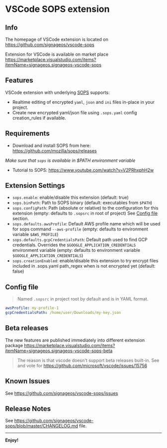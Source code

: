 # VSCode SOPS extension

## Info
The homepage of VSCode extension is located on https://github.com/signageos/vscode-sops

Extension for VSCode is available on market place https://marketplace.visualstudio.com/items?itemName=signageos.signageos-vscode-sops

## Features

VSCode extension with underlying [SOPS](https://github.com/mozilla/sops) supports:
- Realtime editing of encrypted `yaml`, `json` and `ini` files in-place in your project.
- Create new encrypted yaml/json file using `.sops.yaml` config creation_rules if available.

## Requirements

- Download and install SOPS from here: https://github.com/mozilla/sops/releases

*Make sure that `sops` is available in $PATH environment variable*

- Tutorial to SOPS: https://www.youtube.com/watch?v=V2PRhxphH2w

## Extension Settings
* `sops.enable`: enable/disable this extension (default: true)
* `sops.binPath`: Path to SOPS binary (default: executables from `$PATH`)
* `sops.configPath`: Path (absolute or relative) to the configuration for this extension (empty: defaults to `.sopsrc` in root of project) See [Config file](#config-file) section.
* `sops.defaults.awsProfile`: Default AWS profile name which will be used for sops command `--aws-profile` (empty: defaults to environment variable `$AWS_PROFILE`)
* `sops.defaults.gcpCredentialsPath`: Default path used to find GCP credentials. Overrides the `$GOOGLE_APPLICATION_CREDENTIALS` environment variable (empty: defaults to environment variable `$GOOGLE_APPLICATION_CREDENTIALS`)
* `sops.creationEnabled`: enable/disable this extension to try encrypt files included in .sops.yaml path_regex when is not encrypted yet (default: false)

## Config file
> Named `.sopsrc` in project root by default and is in YAML format.
```yaml
awsProfile: my-profile-1
gcpCredentialsPath: /home/user/Downloads/my-key.json
```

## Beta releases
The new features are published immediately into different extension package https://marketplace.visualstudio.com/items?itemName=signageos.signageos-vscode-sops-beta
> The reason is that vscode doesn't support beta releases built-in. See and vote for https://github.com/microsoft/vscode/issues/15756


## Known Issues
See https://github.com/signageos/vscode-sops/issues

## Release Notes

See https://github.com/signageos/vscode-sops/blob/master/CHANGELOG.md file.

-----------------------------------------------------------------------------------------------------------

**Enjoy!**
